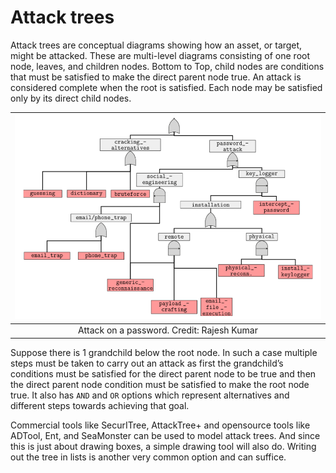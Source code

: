 # Attack trees

Attack trees are conceptual diagrams showing how an asset, or target, might be attacked. These are multi-level 
diagrams consisting of one root node, leaves, and children nodes. Bottom to Top, child nodes are conditions that must 
be satisfied to make the direct parent node true. An attack is considered complete when the root is satisfied. 
Each node may be satisfied only by its direct child nodes. 

| ![Attack tree Attack on a password](../../_static/images/attack-tree.png)
|:--:|
| Attack on a password. Credit: Rajesh Kumar|

Suppose there is 1 grandchild below the root node. In such a case multiple steps must be taken to carry out an attack 
as first the grandchild’s conditions must be satisfied for the direct parent node to be true and then the direct parent 
node condition must be satisfied to make the root node true. It also has `AND` and `OR` options which represent 
alternatives and different steps towards achieving that goal.

Commercial tools like SecurITree, AttackTree+ and opensource tools like ADTool, Ent, and SeaMonster can be used to model 
attack trees. And since this is just about drawing boxes, a simple drawing tool will also do. Writing out the tree 
in lists is another very common option and can suffice. 
